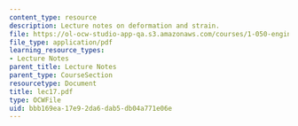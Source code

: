 ```yaml
---
content_type: resource
description: Lecture notes on deformation and strain.
file: https://ol-ocw-studio-app-qa.s3.amazonaws.com/courses/1-050-engineering-mechanics-i-fall-2007/bbb169ea17e92da6dab5db04a771e06e_lec17.pdf
file_type: application/pdf
learning_resource_types:
- Lecture Notes
parent_title: Lecture Notes
parent_type: CourseSection
resourcetype: Document
title: lec17.pdf
type: OCWFile
uid: bbb169ea-17e9-2da6-dab5-db04a771e06e
---
```

